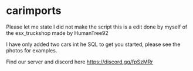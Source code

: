 # carimports

Please let me state I did not make the script this is a edit done by myself of the esx_truckshop made by HumanTree92

I have only added two cars int he SQL to get you started, please see the photos for examples.

Find our server and discord here https://discord.gg/fpSzMRr
